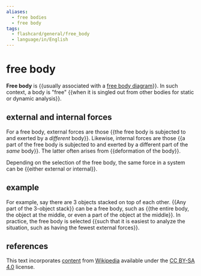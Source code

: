 ```yaml
---
aliases:
  - free bodies
  - free body
tags:
  - flashcard/general/free_body
  - language/in/English
---
```


# free body

__Free body__ is {{usually associated with a [free body diagram](free%20body%20diagram.md)}}. In such context, a body is "free" {{when it is singled out from other bodies for static or dynamic analysis}}. <!--SR:!2024-07-28,55,310!2025-01-20,183,310-->

## external and internal forces

For a free body, external forces are those {{the free body is subjected to and exerted by a _different_ body}}. Likewise, internal forces are those {{a part of the free body is subjected to and exerted by a different part of the _same_ body}}. The latter often arises from {{deformation of the body}}. <!--SR:!2024-11-27,146,310!2024-07-24,49,290!2024-08-02,59,310-->

Depending on the selection of the free body, the same force in a system can be {{either external or internal}}. <!--SR:!2024-08-01,58,310-->

## example

For example, say there are 3 objects stacked on top of each other. {{Any part of the 3-object stack}} can be a free body, such as {{the entire body, the object at the middle, or even a part of the object at the middle}}. In practice, the free body is selected {{such that it is easiest to analyze the situation, such as having the fewest external forces}}. <!--SR:!2024-07-26,50,290!2024-07-22,50,310!2025-01-17,180,310-->

## references

This text incorporates [content](https://en.wikipedia.org/wiki/free_body) from [Wikipedia](Wikipedia.md) available under the [CC BY-SA 4.0](https://creativecommons.org/licenses/by-sa/4.0/) license.
